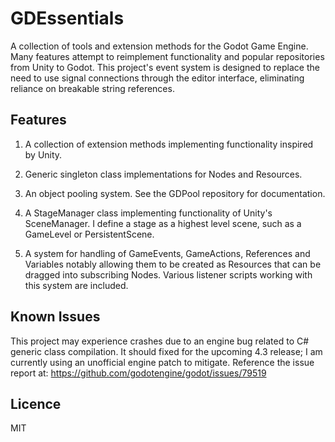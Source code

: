 GDEssentials
=================
A collection of tools and extension methods for the Godot Game Engine. Many features attempt to reimplement functionality and popular repositories from Unity to Godot. This project's event system is designed to replace the need to use signal connections through the editor interface, eliminating reliance on breakable string references.

Features
----
1. A collection of extension methods implementing functionality inspired by Unity.

2. Generic singleton class implementations for Nodes and Resources.

3. An object pooling system. See the GDPool repository for documentation.

4. A StageManager class implementing functionality of Unity's SceneManager. I define a stage as a highest level scene, such as a GameLevel or PersistentScene.

5. A system for handling of GameEvents, GameActions, References and Variables notably allowing them to be created as Resources that can be dragged into subscribing Nodes. Various listener scripts working with this system are included.

Known Issues
----
This project may experience crashes due to an engine bug related to C# generic class compilation. It should fixed for the upcoming 4.3 release; I am currently using an unofficial engine patch to mitigate. Reference the issue report at:
https://github.com/godotengine/godot/issues/79519

Licence
---
MIT
